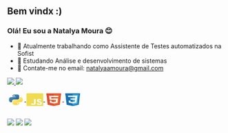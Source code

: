 ## Bem vindx :)


### Olá! Eu sou a Natalya Moura 😊

- 🔭 Atualmente trabalhando como Assistente de Testes automatizados na Sofist
- 🌱 Estudando Análise e desenvolvimento de sistemas
- 📩 Contate-me no email: natalyaamoura@gmail.com


 <div>
  <a href="https://github.com/Natalyaamoura">
  <img height="180em" src="https://github-readme-stats.vercel.app/api?username=Natalyaamoura&show_icons=true&theme=synthwave&include_all_commits=true&count_private=true"/>
  <img height="120em" src="https://github-readme-stats.vercel.app/api/top-langs/?username=Natalyaamoura&layout=compact&langs_count=7&theme=synthwave"/>
</div>

<div style="display: inline_block"><br>
  <img align="center" alt="naty-Python" height="30" width="40" src="https://raw.githubusercontent.com/devicons/devicon/master/icons/python/python-original.svg">
  <img align="center" alt="naty-Js" height="30" width="40" src="https://raw.githubusercontent.com/devicons/devicon/master/icons/javascript/javascript-plain.svg">
  <img align="center" alt="naty-HTML" height="30" width="40" src="https://raw.githubusercontent.com/devicons/devicon/master/icons/html5/html5-original.svg">
  <img align="center" alt="naty-CSS" height="30" width="40" src="https://raw.githubusercontent.com/devicons/devicon/master/icons/css3/css3-original.svg">
</div>
  
##

<div>
  <a href="https://instagram.com/natyphmoura" target="_blank"><img src="https://img.shields.io/badge/-Instagram-%23E4405F?style=for-the-badge&logo=instagram&logoColor=white" target="_blank"></a>
  <a href = "mailto:natalyaamoura@gmail.com"><img src="https://img.shields.io/badge/-Gmail-%23333?style=for-the-badge&logo=gmail&logoColor=white" target="_blank"></a>
  <a href="https://www.linkedin.com/in/natalyaamoura" target="_blank"><img src="https://img.shields.io/badge/-LinkedIn-%230077B5?style=for-the-badge&logo=linkedin&logoColor=white" target="_blank"></a>    
</div>
  
 
